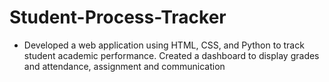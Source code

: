 # Student-Process-Tracker
- Developed a web application using HTML, CSS, and Python to track student academic performance. Created a dashboard to display grades and attendance, assignment and communication
